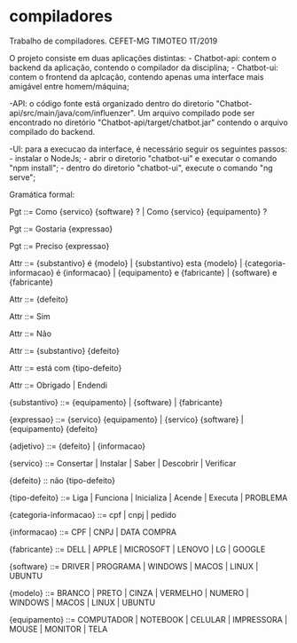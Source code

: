 # compiladores
Trabalho de compiladores. CEFET-MG TIMOTEO 1T/2019

O projeto consiste em duas aplicações distintas:
	- Chatbot-api: contem o backend da aplicação, contendo o compilador da disciplina;
	- Chatbot-ui: contem o frontend da aplcação, contendo apenas uma interface mais amigável entre homem/máquina;

-API: o código fonte está organizado dentro do diretorio "Chatbot-api/src/main/java/com/influenzer". Um arquivo compilado pode ser
 encontrado no diretório "Chatbot-api/target/chatbot.jar" contendo o arquivo compilado do backend.

-UI: para a execucao da interface, é necessário seguir os seguintes passos:
	- instalar o NodeJs;
	- abrir o diretorio "chatbot-ui" e executar o comando "npm install";
	- dentro do diretorio "chatbot-ui", execute o comando "ng serve";

Gramática formal:

Pgt ::= Como {servico} {software} ? | Como {servico} {equipamento} ?
	
Pgt ::= Gostaria {expressao}
	
Pgt ::= Preciso {expressao}

Attr ::= {substantivo} é {modelo} | {substantivo} esta {modelo} | {categoria-informacao} é {informacao} | {equipamento} e {fabricante} | {software} e {fabricante}
	
Attr ::= {defeito}
	
Attr ::= Sim

Attr ::= Não

Attr ::= {substantivo} {defeito}
	
Attr ::= está com {tipo-defeito}

Attr ::= Obrigado | Endendi

{substantivo} ::= {equipamento} | {software} | {fabricante}
	
{expressao} ::= {servico} {equipamento} | {servico} {software} | {equipamento} {defeito}
	
{adjetivo} ::= {defeito} | {informacao}

{servico} ::= Consertar | Instalar | Saber | Descobrir | Verificar

{defeito} :: não {tipo-defeito} 
	
{tipo-defeito} ::= Liga | Funciona | Inicializa | Acende | Executa | PROBLEMA

{categoria-informacao} ::= cpf | cnpj | pedido
	
{informacao} ::= CPF | CNPJ | DATA COMPRA

{fabricante} ::= DELL | APPLE | MICROSOFT | LENOVO | LG | GOOGLE
	
{software} ::= DRIVER | PROGRAMA | WINDOWS | MACOS | LINUX | UBUNTU
	
{modelo} ::= BRANCO | PRETO | CINZA | VERMELHO | NUMERO | WINDOWS | MACOS | LINUX | UBUNTU
	
{equipamento} ::= COMPUTADOR | NOTEBOOK | CELULAR | IMPRESSORA | MOUSE | MONITOR | TELA
 
